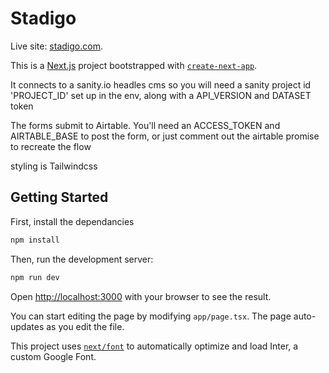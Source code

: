 
# Stadigo


Live site: [stadigo.com](https://stadigo.com/).


This is a [Next.js](https://nextjs.org/) project bootstrapped with [`create-next-app`](https://github.com/vercel/next.js/tree/canary/packages/create-next-app).

It connects to a sanity.io headles cms so you will need a sanity project id 'PROJECT_ID' set up in the env, along with a API_VERSION and DATASET token

The forms submit to Airtable. You'll need an ACCESS_TOKEN and AIRTABLE_BASE to post the form, or just comment out the airtable promise to recreate the flow

styling is Tailwindcss

## Getting Started

First, install the dependancies

```bash
npm install
```

Then, run the development server:

```bash
npm run dev
```

Open [http://localhost:3000](http://localhost:3000) with your browser to see the result.

You can start editing the page by modifying `app/page.tsx`. The page auto-updates as you edit the file.

This project uses [`next/font`](https://nextjs.org/docs/basic-features/font-optimization) to automatically optimize and load Inter, a custom Google Font.

